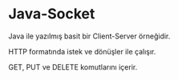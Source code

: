 # Java-Socket

Java ile yazılmış basit bir Client-Server örneğidir.

HTTP formatında istek ve dönüşler ile çalışır.

GET, PUT ve DELETE komutlarını içerir.
